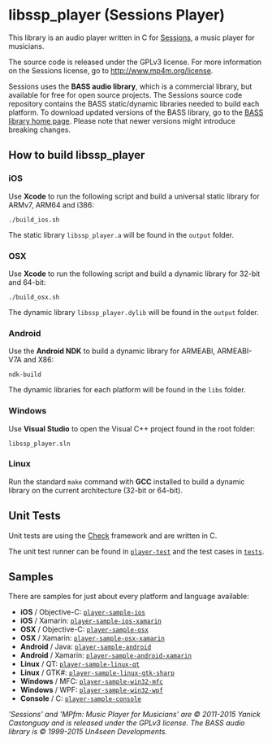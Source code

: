 # libssp_player (Sessions Player)

This library is an audio player written in C for [Sessions](http://mp4m.org), a music player for musicians.

The source code is released under the GPLv3 license. For more information on the Sessions license, go to http://www.mp4m.org/license.

Sessions uses the __BASS audio library__, which is a commercial library, but available for free for open source projects. The Sessions source code repository contains the BASS static/dynamic libraries needed to build each platform. To download updated versions of the BASS library, go to the [BASS library home page](http://www.un4seen.com). Please note that newer versions might introduce breaking changes.

## How to build libssp_player

### iOS

Use __Xcode__ to run the following script and build a universal static library for ARMv7, ARM64 and i386:

`./build_ios.sh`

The static library `libssp_player.a` will be found in the `output` folder.

### OSX

Use __Xcode__ to run the following script and build a dynamic library for 32-bit and 64-bit:

`./build_osx.sh`

The dynamic library `libssp_player.dylib` will be found in the `output` folder.

### Android

Use the __Android NDK__ to build a dynamic library for ARMEABI, ARMEABI-V7A and X86:

`ndk-build`

The dynamic libraries for each platform will be found in the `libs` folder.

### Windows

Use __Visual Studio__ to open the Visual C++ project found in the root folder: 

`libssp_player.sln`

### Linux

Run the standard `make` command with __GCC__ installed to build a dynamic library on the current architecture (32-bit or 64-bit).

## Unit Tests

Unit tests are using the [Check](http://check.sourceforge.net/) framework and are written in C.

The unit test runner can be found in [`player-test`](player-test) and the test cases in [`tests`](tests).

## Samples

There are samples for just about every platform and language available:
+  __iOS__ / Objective-C: [`player-sample-ios`](player-sample-ios)
+  __iOS__ / Xamarin: [`player-sample-ios-xamarin`](player-sample-ios-xamarin)
+  __OSX__ / Objective-C: [`player-sample-osx`](player-sample-osx)
+  __OSX__ / Xamarin: [`player-sample-osx-xamarin`](player-sample-osx-xamarin)
+  __Android__ / Java: [`player-sample-android`](player-sample-android)
+  __Android__ / Xamarin: [`player-sample-android-xamarin`](player-sample-android-xamarin)
+  __Linux__ / QT: [`player-sample-linux-qt`](player-sample-linux-qt)
+  __Linux__ / GTK#: [`player-sample-linux-gtk-sharp`](player-sample-linux-gtk-sharp)
+  __Windows__ / MFC: [`player-sample-win32-mfc`](player-sample-win32-mfc)
+  __Windows__ / WPF: [`player-sample-win32-wpf`](player-sample-win32-wpf)
+  __Console__ / C: [`player-sample-console`](player-sample-console)

*'Sessions' and 'MPfm: Music Player for Musicians' are © 2011-2015 Yanick Castonguay and is released under the GPLv3 license.*
*The BASS audio library is © 1999-2015 Un4seen Developments.*

